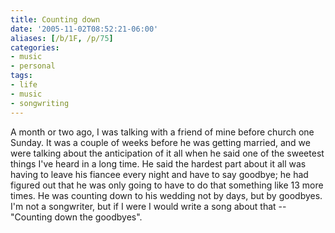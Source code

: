 ```yaml
---
title: Counting down
date: '2005-11-02T08:52:21-06:00'
aliases: [/b/1F, /p/75]
categories:
- music
- personal
tags:
- life
- music
- songwriting
---
```

A month or two ago, I was talking with a friend of mine before church one Sunday.  It was a couple of weeks before he
was getting married, and we were talking about the anticipation of it all when he said one of the sweetest things I've
heard in a long time.  He said the hardest part about it all was having to leave his fiancee every night and have to say
goodbye; he had figured out that he was only going to have to do that something like 13 more times.  He was counting
down to his wedding not by days, but by goodbyes.  I'm not a songwriter, but if I were I would write a song about that
-- "Counting down the goodbyes".
